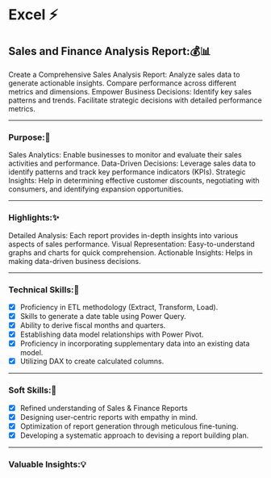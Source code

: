 # Excel ⚡
## Sales and Finance Analysis Report:💰📊
  Create a Comprehensive Sales Analysis Report: Analyze sales data to generate actionable insights. Compare performance across different metrics and dimensions. Empower Business Decisions: Identify key sales patterns and trends. Facilitate strategic decisions with detailed performance metrics.
________________________________________
### Purpose:🚀
Sales Analytics: Enable businesses to monitor and evaluate their sales activities and performance. Data-Driven Decisions: Leverage sales data to identify patterns and track key performance indicators (KPIs). Strategic Insights: Help in determining effective customer discounts, negotiating with consumers, and identifying expansion opportunities.
________________________________________
### Highlights:✨
Detailed Analysis: Each report provides in-depth insights into various aspects of sales performance. Visual Representation: Easy-to-understand graphs and charts for quick comprehension. Actionable Insights: Helps in making data-driven business decisions.
________________________________________
### Technical Skills:🧩
- [x]	Proficiency in ETL methodology (Extract, Transform, Load).
- [x]	Skills to generate a date table using Power Query.
- [x]	Ability to derive fiscal months and quarters.
- [x]	Establishing data model relationships with Power Pivot.
- [x]	Proficiency in incorporating supplementary data into an existing data model.
- [x]	Utilizing DAX to create calculated columns.
________________________________________
### Soft Skills:🌟
- [x]	Refined understanding of Sales & Finance Reports
- [x]	Designing user-centric reports with empathy in mind.
- [x]	Optimization of report generation through meticulous fine-tuning.
- [x]	Developing a systematic approach to devising a report building plan.
________________________________________
### Valuable Insights:💡
